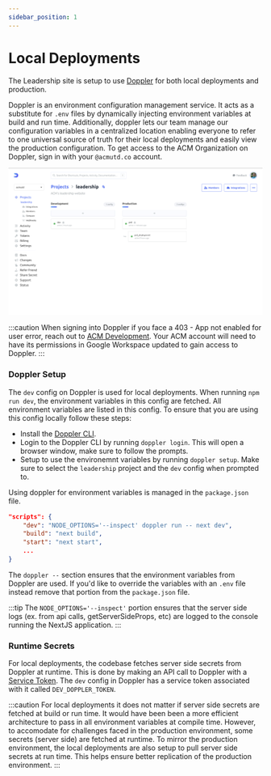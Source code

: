 ```yaml
---
sidebar_position: 1
---
```


# Local Deployments

The Leadership site is setup to use [Doppler](https://doppler.com) for both local deployments and production.

Doppler is an environment configuration management service. It acts as a substitute for `.env` files by dynamically injecting environment variables at build and run time. Additionally, doppler lets our team manage our configuration variables in a centralized location enabling everyone to refer to one universal source of truth for their local deployments and easily view the production configuration. To get access to the ACM Organization on Doppler, sign in with your `@acmutd.co` account. 

![Doppler Dashboard](./images/doppler.png)

:::caution
When signing into Doppler if you face a 403 - App not enabled for user error, reach out to [ACM Development](mailto:development@acmutd.co). Your ACM account will need to have its permissions in Google Workspace updated to gain access to Doppler. 
:::

### Doppler Setup

The `dev` config on Doppler is used for local deployments. When running `npm run dev`, the environment variables in this config are fetched. All environment variables are listed in this config. To ensure that you are using this config locally follow these steps:

 - Install the [Doppler CLI](https://docs.doppler.com/docs/cli).
 - Login to the Doppler CLI by running `doppler login`. This will open a browser window, make sure to follow the prompts.
 - Setup to use the environemnt variables by running `doppler setup`. Make sure to select the `leadership` project and the `dev` config when prompted to.

Using doppler for environment variables is managed in the `package.json` file. 

```json
"scripts": {
    "dev": "NODE_OPTIONS='--inspect' doppler run -- next dev",
    "build": "next build",
    "start": "next start",
    ...
}
```

The `doppler --` section ensures that the environment variables from Doppler are used. If you'd like to override the variables with an `.env` file instead remove that portion from the `package.json` file.

:::tip
The `NODE_OPTIONS='--inspect'` portion ensures that the server side logs (ex. from api calls, getServerSideProps, etc) are logged to the console running the NextJS application. 
:::

### Runtime Secrets

For local deployments, the codebase fetches server side secrets from Doppler at runtime. This is done by making an API call to Doppler with a [Service Token](https://docs.doppler.com/docs/service-tokens). The `dev` config in Doppler has a service token associated with it called `DEV_DOPPLER_TOKEN`. 

:::caution
For local deployments it does not matter if server side secrets are fetched at build or run time. It would have been been a more efficient architecture to pass in all environment variables at compile time. However, to accomodate for challenges faced in the production environment, some secrets (server side) are fetched at runtime. To mirror the production environment, the local deployments are also setup to pull server side secrets at run time. This helps ensure better replication of the production environment.
:::